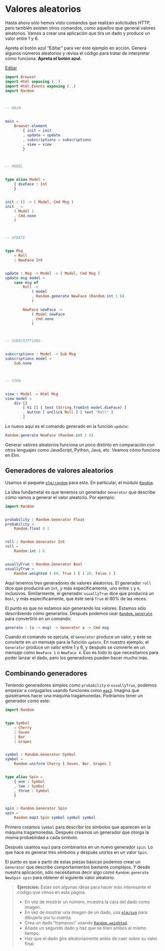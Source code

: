# Valores aleatorios

Hasta ahora sólo hemos visto comandos que realizan solicitudes HTTP, pero también existen otros comandos, como aquellos que general valores aleatorios. Vamos a crear una aplicación que tira un dado y produce un valor entre 1 y 6.

Apreta el botón azul “Editar” para ver este ejemplo en acción. Genera algunos números aleatorios y revisa el código para tratar de interpretar cómo funciona. **Apreta el botón azul.**

<div class="edit-link"><a href="https://elm-lang.org/examples/numbers">Editar</a></div>

```elm
import Browser
import Html exposing (..)
import Html.Events exposing (..)
import Random



-- MAIN


main =
    Browser.element
        { init = init
        , update = update
        , subscriptions = subscriptions
        , view = view
        }



-- MODEL


type alias Model =
    { dieFace : Int
    }


init : () -> ( Model, Cmd Msg )
init _ =
    ( Model 1
    , Cmd.none
    )



-- UPDATE


type Msg
    = Roll
    | NewFace Int


update : Msg -> Model -> ( Model, Cmd Msg )
update msg model =
    case msg of
        Roll ->
            ( model
            , Random.generate NewFace (Random.int 1 6)
            )

        NewFace newFace ->
            ( Model newFace
            , Cmd.none
            )



-- SUBSCRIPTIONS


subscriptions : Model -> Sub Msg
subscriptions model =
    Sub.none



-- VIEW


view : Model -> Html Msg
view model =
    div []
        [ h1 [] [ text (String.fromInt model.dieFace) ]
        , button [ onClick Roll ] [ text "Roll" ]
        ]
```

Lo nuevo aquí es el comando generado en la función `update`:

```elm
Random.generate NewFace (Random.int 1 6)
```

Generar valores aleatorios funciona un poco distinto en comparación con otros lenguajes como JavaScript, Python, Java, etc. Veamos cómo funciona en Elm.

## Generadores de valores aleatorios

Usamos el paquete [`elm/random`][readme] para esto. En particular, el módulo [`Random`][random].

[readme]: https://package.elm-lang.org/packages/elm/random/latest
[random]: https://package.elm-lang.org/packages/elm/random/latest/Random

La idea fundametal es que tenemos un generador `Generator` que describe _cómo_ vamos a generar el valor aleatorio. Por ejemplo:

```elm
import Random


probability : Random.Generator Float
probability =
    Random.float 0 1


roll : Random.Generator Int
roll =
    Random.int 1 6


usuallyTrue : Random.Generator Bool
usuallyTrue =
    Random.weighted ( 80, True ) [ ( 20, False ) ]
```

Aquí tenemos tres generadores de valores aleatorios. El generador `roll` dice que producirá un `Int`, y más específicamente, uno entre `1` y `6`, inclusivos. Similarmente, el generador `usuallyTrue` dice que producirá un `Bool`, y más específicamente, que éste será `True` el 80% de las veces.

El punto es que no estamos aún generando los valores. Estamos sólo describiendo _cómo_ generarlos. Después podemos usar [`Random.generate`][gen] para convertirlo en un comando:

```elm
generate : (a -> msg) -> Generator a -> Cmd msg
```

Cuando el comando se ejecuta, el `Generator` produce un valor, y éste se convierte en un mensaje para la función `update`. En nuestro ejemplo, el `Generator` produce un valor entre 1 y 6, y después se convierte en un mensaje como `NewFace 1` o `NewFace 4`. Eso es todo lo que necesitamos para poder lanzar el dado, pero los generadores pueden hacer mucho más.

[gen]: https://package.elm-lang.org/packages/elm/random/latest/Random#generate

## Combinando generadores

Teniendo generadores simples como `probability` o `usuallyTrue`, podemos empezar a conjugarlos usando funciones como [`map3`](https://package.elm-lang.org/packages/elm/random/latest/Random#map3). Imagina que quisiéramos hacer una máquina tragamonedas. Podríamos tener un generador como este:

```elm
import Random


type Symbol
    = Cherry
    | Seven
    | Bar
    | Grapes


symbol : Random.Generator Symbol
symbol =
    Random.uniform Cherry [ Seven, Bar, Grapes ]


type alias Spin =
    { one : Symbol
    , two : Symbol
    , three : Symbol
    }


spin : Random.Generator Spin
spin =
    Random.map3 Spin symbol symbol symbol
```

Primero creamos `Symbol` para describir los símbolos que aparecen en la máquina tragamonedas. Después creamos un generador que otorga la misma probabilidad a cada símbolo.

Después usamos `map3` para combinarlos en un nuevo generador `spin`. Lo que hace es generar tres símbolos y después unirlos en un valor `Spin`.

El punto es que a partir de estas piezas básicas podemos crear un `Generator` que describe comportamientos bastante complejos. Y desde nuestra aplicación, sólo necesitamos decir algo como `Random.generate NewSpin spin` para obtener el siguiente valor aleatorio.

> **Ejercicios:** Estas son algunas ideas para hacer más interesante el código que vimos en esta página.
>
> - En vez de mostrar un número, muestra la cara del dado como imagen.
> - En vez de mostrar una imagen de un dado, usa [`elm/svg`][svg] para dibujarla por tu cuenta.
> - Crea un dado “tramposo” usando [`Random.weighted`][weighted].
> - Añade un segundo dado y haz que se tiren ambos al mismo tiempo.
> - Haz que el dado gire aleatoriamente antes de caer sobre su valor final.

[svg]: https://package.elm-lang.org/packages/elm/svg/latest/
[weighted]: https://package.elm-lang.org/packages/elm/random/latest/Random#weighted
